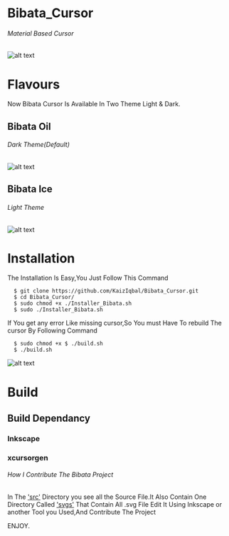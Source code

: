 # Bibata_Cursor
###### Material Based Cursor
![alt text](https://github.com/KaizIqbal/Bibata_Cursor/blob/master/image/wall.png)
# Flavours
Now Bibata Cursor Is Available In Two Theme Light & Dark.

## Bibata Oil
###### Dark Theme(Default)
 ![alt text](https://github.com/KaizIqbal/Bibata_Cursor/blob/master/image/Bibata_Oil_all.png)
 ## Bibata Ice
 ###### Light Theme
  ![alt text](https://github.com/KaizIqbal/Bibata_Cursor/blob/master/image/Bibata_ice_all.png)
# Installation
The Installation Is Easy,You Just Follow This Command

      $ git clone https://github.com/KaizIqbal/Bibata_Cursor.git
      $ cd Bibata_Cursor/
      $ sudo chmod +x ./Installer_Bibata.sh
      $ sudo ./Installer_Bibata.sh  
If You get any error Like missing cursor,So You must Have To rebuild The cursor By Following Command

      $ sudo chmod +x $ ./build.sh
      $ ./build.sh

![alt text](https://github.com/KaizIqbal/Bibata_Cursor/blob/master/image/all.png)
# Build
## Build Dependancy
### Inkscape
### xcursorgen

###### How I Contribute The Bibata Project
In The ['src'](https://github.com/KaizIqbal/Bibata_Cursor/tree/master/src) Directory you see all the Source File.It Also Contain One Directory Called ['svgs'](https://github.com/KaizIqbal/Bibata_Cursor/tree/master/src/Bibata/svgs) That Contain All .svg File Edit It Using Inkscape or another Tool you Used,And Contribute The Project


ENJOY.
